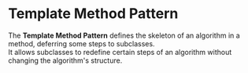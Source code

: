 # Template Method Pattern

The **Template Method Pattern** defines the skeleton of an algorithm in a method, deferring some steps to subclasses.  
It allows subclasses to redefine certain steps of an algorithm without changing the algorithm's structure.
